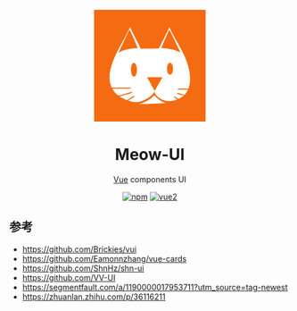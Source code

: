 <p align="center">
  <a href="https://github.com/MrTenger/meow-ui" rel="noopener" target="_blank"><img width="200" src="./logo/icon.svg" alt="Meow-UI logo"></a></p>
</p>

<h1 align="center">Meow-UI</h1>
<div align="center">

[Vue](https://reactjs.org/) components UI

[![npm](https://img.shields.io/npm/v/0..svg)](https://www.npmjs.com/package/vue-meow-ui)
[![vue2](https://img.shields.io/badge/vue-2.5.13-brightgreen.svg)](https://vuejs.org/)
</div>

## 参考
* https://github.com/Brickies/vui
* https://github.com/Eamonnzhang/vue-cards
* https://github.com/ShnHz/shn-ui
* https://github.com/VV-UI
* https://segmentfault.com/a/1190000017953711?utm_source=tag-newest
* https://zhuanlan.zhihu.com/p/36116211
